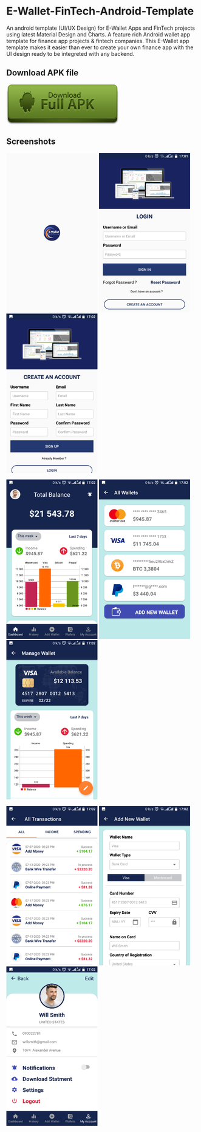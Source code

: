 # E-Wallet-FinTech-Android-Template
An android template (UI/UX Design) for E-Wallet Apps and FinTech projects using latest Material Design and Charts.
A feature rich Android wallet app template for finance app projects & fintech companies. 
This E-Wallet app template makes it easier than ever to create your own finance app with the UI design ready to be integreted with any backend.
## Download APK file 

<img src="https://github.com/feljor/E-Wallet-FinTech-Android-Template/blob/master/screenshots/download.png" href="https://github.com/feljor/E-Wallet-FinTech-Android-Template/raw/master/screenshots/ewallet.apk" alt="Download E-Wallet App Template.apk">

## Screenshots
<img src="https://github.com/feljor/E-Wallet-FinTech-Android-Template/blob/master/screenshots/1.png" width="240" height="420">    <img src="https://github.com/feljor/E-Wallet-FinTech-Android-Template/blob/master/screenshots/2.png" width="240" height="420">    <img src="https://github.com/feljor/E-Wallet-FinTech-Android-Template/blob/master/screenshots/3.png" width="240" height="420">


<img src="https://github.com/feljor/E-Wallet-FinTech-Android-Template/blob/master/screenshots/4.png" width="240" height="420">    <img src="https://github.com/feljor/E-Wallet-FinTech-Android-Template/blob/master/screenshots/5.png" width="240" height="420">    <img src="https://github.com/feljor/E-Wallet-FinTech-Android-Template/blob/master/screenshots/6.png" width="240" height="420">


<img src="https://github.com/feljor/E-Wallet-FinTech-Android-Template/blob/master/screenshots/7.png" width="240" height="420">    <img src="https://github.com/feljor/E-Wallet-FinTech-Android-Template/blob/master/screenshots/8.png" width="240" height="420">    <img src="https://github.com/feljor/E-Wallet-FinTech-Android-Template/blob/master/screenshots/9.png" width="240" height="420">
